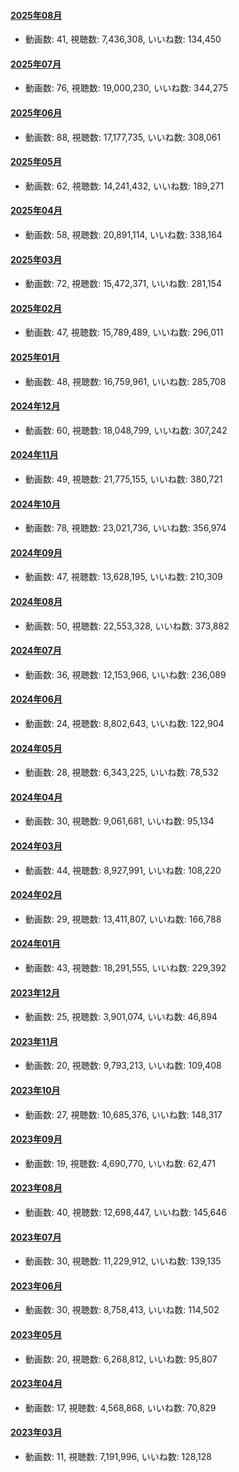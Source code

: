 #### [2025年08月](videos/202508 "wikilink")

-   動画数: 41, 視聴数: 7,436,308, いいね数: 134,450

#### [2025年07月](videos/202507 "wikilink")

-   動画数: 76, 視聴数: 19,000,230, いいね数: 344,275

#### [2025年06月](videos/202506 "wikilink")

-   動画数: 88, 視聴数: 17,177,735, いいね数: 308,061

#### [2025年05月](videos/202505 "wikilink")

-   動画数: 62, 視聴数: 14,241,432, いいね数: 189,271

#### [2025年04月](videos/202504 "wikilink")

-   動画数: 58, 視聴数: 20,891,114, いいね数: 338,164

#### [2025年03月](videos/202503 "wikilink")

-   動画数: 72, 視聴数: 15,472,371, いいね数: 281,154

#### [2025年02月](videos/202502 "wikilink")

-   動画数: 47, 視聴数: 15,789,489, いいね数: 296,011

#### [2025年01月](videos/202501 "wikilink")

-   動画数: 48, 視聴数: 16,759,961, いいね数: 285,708

#### [2024年12月](videos/202412 "wikilink")

-   動画数: 60, 視聴数: 18,048,799, いいね数: 307,242

#### [2024年11月](videos/202411 "wikilink")

-   動画数: 49, 視聴数: 21,775,155, いいね数: 380,721

#### [2024年10月](videos/202410 "wikilink")

-   動画数: 78, 視聴数: 23,021,736, いいね数: 356,974

#### [2024年09月](videos/202409 "wikilink")

-   動画数: 47, 視聴数: 13,628,195, いいね数: 210,309

#### [2024年08月](videos/202408 "wikilink")

-   動画数: 50, 視聴数: 22,553,328, いいね数: 373,882

#### [2024年07月](videos/202407 "wikilink")

-   動画数: 36, 視聴数: 12,153,966, いいね数: 236,089

#### [2024年06月](videos/202406 "wikilink")

-   動画数: 24, 視聴数: 8,802,643, いいね数: 122,904

#### [2024年05月](videos/202405 "wikilink")

-   動画数: 28, 視聴数: 6,343,225, いいね数: 78,532

#### [2024年04月](videos/202404 "wikilink")

-   動画数: 30, 視聴数: 9,061,681, いいね数: 95,134

#### [2024年03月](videos/202403 "wikilink")

-   動画数: 44, 視聴数: 8,927,991, いいね数: 108,220

#### [2024年02月](videos/202402 "wikilink")

-   動画数: 29, 視聴数: 13,411,807, いいね数: 166,788

#### [2024年01月](videos/202401 "wikilink")

-   動画数: 43, 視聴数: 18,291,555, いいね数: 229,392

#### [2023年12月](videos/202312 "wikilink")

-   動画数: 25, 視聴数: 3,901,074, いいね数: 46,894

#### [2023年11月](videos/202311 "wikilink")

-   動画数: 20, 視聴数: 9,793,213, いいね数: 109,408

#### [2023年10月](videos/202310 "wikilink")

-   動画数: 27, 視聴数: 10,685,376, いいね数: 148,317

#### [2023年09月](videos/202309 "wikilink")

-   動画数: 19, 視聴数: 4,690,770, いいね数: 62,471

#### [2023年08月](videos/202308 "wikilink")

-   動画数: 40, 視聴数: 12,698,447, いいね数: 145,646

#### [2023年07月](videos/202307 "wikilink")

-   動画数: 30, 視聴数: 11,229,912, いいね数: 139,135

#### [2023年06月](videos/202306 "wikilink")

-   動画数: 30, 視聴数: 8,758,413, いいね数: 114,502

#### [2023年05月](videos/202305 "wikilink")

-   動画数: 20, 視聴数: 6,268,812, いいね数: 95,807

#### [2023年04月](videos/202304 "wikilink")

-   動画数: 17, 視聴数: 4,568,868, いいね数: 70,829

#### [2023年03月](videos/202303 "wikilink")

-   動画数: 11, 視聴数: 7,191,996, いいね数: 128,128

